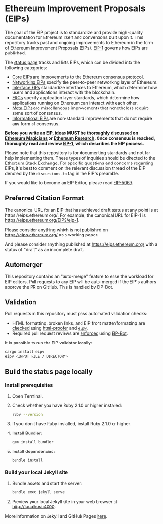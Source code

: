 # Ethereum Improvement Proposals (EIPs)

The goal of the EIP project is to standardize and provide high-quality documentation for Ethereum itself and conventions built upon it. This repository tracks past and ongoing improvements to Ethereum in the form of Ethereum Improvement Proposals (EIPs). [EIP-1](https://eips.ethereum.org/EIPS/eip-1) governs how EIPs are published.

The [status page](https://eips.ethereum.org/) tracks and lists EIPs, which can be divided into the following categories:

- [Core EIPs](https://eips.ethereum.org/core) are improvements to the Ethereum consensus protocol.
- [Networking EIPs](https://eips.ethereum.org/networking) specify the peer-to-peer networking layer of Ethereum.
- [Interface EIPs](https://eips.ethereum.org/interface) standardize interfaces to Ethereum, which determine how users and applications interact with the blockchain.
- [ERCs](https://eips.ethereum.org/erc) specify application layer standards, which determine how applications running on Ethereum can interact with each other.
- [Meta EIPs](https://eips.ethereum.org/meta) are miscellaneous improvements that nonetheless require some sort of consensus.
- [Informational EIPs](https://eips.ethereum.org/informational) are non-standard improvements that do not require any form of consensus.

**Before you write an EIP, ideas MUST be thoroughly discussed on [Ethereum Magicians](https://ethereum-magicians.org/) or [Ethereum Research](https://ethresear.ch/t/read-this-before-posting/8). Once consensus is reached, thoroughly read and review [EIP-1](https://eips.ethereum.org/EIPS/eip-1), which describes the EIP process.**

Please note that this repository is for documenting standards and not for help implementing them. These types of inquiries should be directed to the [Ethereum Stack Exchange](https://ethereum.stackexchange.com). For specific questions and concerns regarding EIPs, it's best to comment on the relevant discussion thread of the EIP denoted by the `discussions-to` tag in the EIP's preamble.

If you would like to become an EIP Editor, please read [EIP-5069](./EIPS/eip-5069.md).

## Preferred Citation Format

The canonical URL for an EIP that has achieved draft status at any point is at <https://eips.ethereum.org/>. For example, the canonical URL for EIP-1 is <https://eips.ethereum.org/EIPS/eip-1>.

Please consider anything which is not published on <https://eips.ethereum.org/> as a working paper.

And please consider anything published at <https://eips.ethereum.org/> with a status of "draft" as an incomplete draft.

## Automerger

This repository contains an "auto-merge" feature to ease the workload for EIP editors. Pull requests to any EIP will be auto-merged if the EIP's authors approve the PR on GitHub. This is handled by [EIP-Bot](https://github.com/ethereum/EIP-Bot).

## Validation

Pull requests in this repository must pass automated validation checks:

- HTML formatting, broken links, and EIP front matter/formatting are [checked](https://github.com/ethereum/EIPs/blob/master/.github/workflows/ci.yml) using [html-proofer](https://rubygems.org/gems/html-proofer) and [`eipw`](https://github.com/ethereum/eipw).
- Required pull request reviews are [enforced](https://github.com/ethereum/EIPs/blob/master/.github/workflows/auto-review-bot.yml) using [EIP-Bot](https://github.com/ethereum/EIP-Bot/).

It is possible to run the EIP validator locally:

```sh
cargo install eipv
eipv <INPUT FILE / DIRECTORY>
```

## Build the status page locally

### Install prerequisites

1. Open Terminal.

2. Check whether you have Ruby 2.1.0 or higher installed:

   ```sh
   ruby --version
   ```

3. If you don't have Ruby installed, install Ruby 2.1.0 or higher.

4. Install Bundler:

   ```sh
   gem install bundler
   ```

5. Install dependencies:

   ```sh
   bundle install
   ```

### Build your local Jekyll site

1. Bundle assets and start the server:

   ```sh
   bundle exec jekyll serve
   ```

2. Preview your local Jekyll site in your web browser at <http://localhost:4000>.

More information on Jekyll and GitHub Pages [here](https://help.github.com/en/enterprise/2.14/user/articles/setting-up-your-github-pages-site-locally-with-jekyll).
